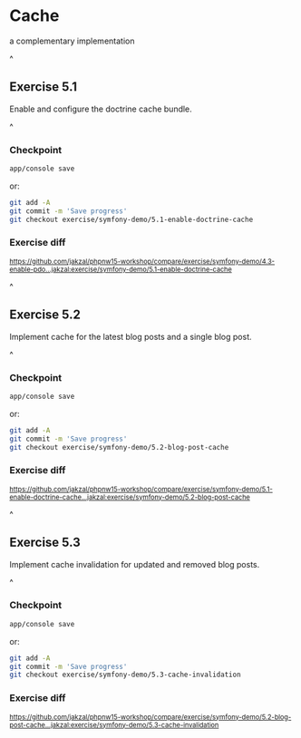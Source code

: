 # Cache

a complementary implementation

^

## Exercise 5.1

Enable and configure the doctrine cache bundle.

^

### Checkpoint

```bash
app/console save
```

or:

```bash
git add -A
git commit -m 'Save progress'
git checkout exercise/symfony-demo/5.1-enable-doctrine-cache
```

### Exercise diff

<small>https://github.com/jakzal/phpnw15-workshop/compare/exercise/symfony-demo/4.3-enable-pdo...jakzal:exercise/symfony-demo/5.1-enable-doctrine-cache</small>

^

## Exercise 5.2

Implement cache for the latest blog posts and a single blog post.
 
^

### Checkpoint

```bash
app/console save
```

or:

```bash
git add -A
git commit -m 'Save progress'
git checkout exercise/symfony-demo/5.2-blog-post-cache
```

### Exercise diff

<small>https://github.com/jakzal/phpnw15-workshop/compare/exercise/symfony-demo/5.1-enable-doctrine-cache...jakzal:exercise/symfony-demo/5.2-blog-post-cache</small>

^

## Exercise 5.3

Implement cache invalidation for updated and removed blog posts.

^

### Checkpoint

```bash
app/console save
```

or:

```bash
git add -A
git commit -m 'Save progress'
git checkout exercise/symfony-demo/5.3-cache-invalidation
```

### Exercise diff

<small>https://github.com/jakzal/phpnw15-workshop/compare/exercise/symfony-demo/5.2-blog-post-cache...jakzal:exercise/symfony-demo/5.3-cache-invalidation</small>
